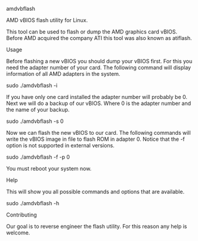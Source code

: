 amdvbflash

AMD vBIOS flash utility for Linux.


This tool can be used to flash or dump the AMD graphics card vBIOS. Before AMD acquired the company ATI this tool was also known as atiflash.

Usage

Before flashing a new vBIOS you should dump your vBIOS first. For this you need the adapter number of your card. The following command will display information of all AMD adapters in the system.

sudo ./amdvbflash -i

If you have only one card installed the adapter number will probably be 0. Next we will do a backup of our vBIOS. Where 0 is the adapter number and <file> the name of your backup.

sudo ./amdvbflash -s 0 <file>

Now we can flash the new vBIOS to our card. The following commands will write the vBIOS image in file <file> to flash ROM in adapter 0. Notice that the -f option is not supported in external versions.

sudo ./amdvbflash -f -p 0 <file>

You must reboot your system now.

Help

This will show you all possible commands and options that are available.

sudo ./amdvbflash -h

Contributing

Our goal is to reverse engineer the flash utility. For this reason any help is welcome.
